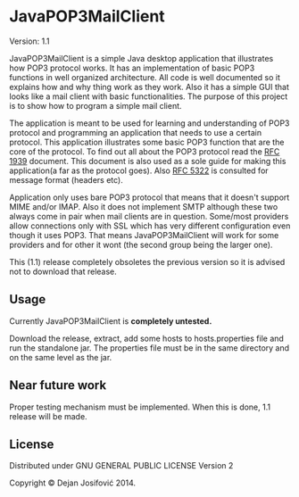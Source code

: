 # JavaPOP3MailClient
  
Version: 1.1

JavaPOP3MailClient is a simple Java desktop application that illustrates how 
POP3 protocol works. It has an implementation of basic POP3 functions in well 
organized architecture. All code is well documented so it explains how and why 
thing work as they work. Also it has a simple GUI that looks like a mail client
with basic functionalities. The purpose of this project is to show how to
program a simple mail client. 

The application is meant to be used for learning and understanding of POP3
protocol and programming an application that needs to use a certain protocol.
This application illustrates some basic POP3 function that are the core of the 
protocol. To find out all about the POP3 protocol read the 
<a href="http://tools.ietf.org/html/rfc1939">RFC 1939</a> document. This 
document is also used as a sole guide for making this application(a far as 
the protocol goes). Also <a href="http://tools.ietf.org/html/rfc5322">RFC 5322</a>
is consulted for message format (headers etc).

Application only uses bare POP3 protocol that means that it doesn't support MIME 
and/or IMAP. Also it does not implement SMTP although these two always come in 
pair when mail clients are in question. Some/most providers allow connections
only with SSL which has very different configuration even though it uses POP3.
That means JavaPOP3MailClient will work for some providers and for other it wont
(the second group being the larger one).

This (1.1) release completely obsoletes the previous version so it is advised
not to download that release.

## Usage

Currently JavaPOP3MailClient is **completely untested.**

Download the release, extract, add some hosts to hosts.properties file and run
the standalone jar. The properties file must be in the same directory and on
the same level as the jar.

## Near future work

Proper testing mechanism must be implemented. When this is done, 1.1 release
will be made.

## License

Distributed under GNU GENERAL PUBLIC LICENSE Version 2

Copyright &copy; Dejan Josifović 2014.

